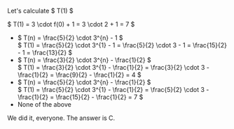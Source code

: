Let's calculate $ T(1) $

$ T(1) = 3 \cdot f(0) + 1 = 3 \cdot 2 + 1 = 7 $

<ul>
    <li> $ T(n) = \frac{5}{2} \cdot 3^{n} - 1 $ <br/> 
    $ T(1) = \frac{5}{2} \cdot 3^{1} - 1 = \frac{5}{2} \cdot 3 - 1 = \frac{15}{2} - 1 = \frac{13}{2} $
    <li> $ T(n) = \frac{3}{2} \cdot 3^{n} - \frac{1}{2} $ <br/> 
    $ T(1) = \frac{3}{2} \cdot 3^{1} - \frac{1}{2} = \frac{3}{2} \cdot 3 - \frac{1}{2} = \frac{9}{2} - \frac{1}{2} = 4 $
    <li> $ T(n) = \frac{5}{2} \cdot 3^{n} - \frac{1}{2} $ <br/> 
    $ T(1) = \frac{5}{2} \cdot 3^{1} - \frac{1}{2} = \frac{5}{2} \cdot 3 - \frac{1}{2} = \frac{15}{2} - \frac{1}{2} = 7 $
    <li> None of the above
</ul>

We did it, everyone. The answer is C.
